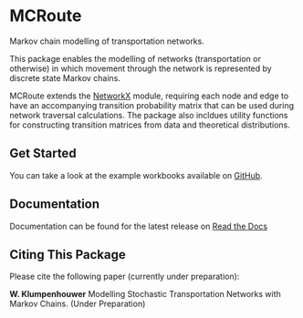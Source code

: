 # MCRoute
Markov chain modelling of transportation networks.

This package enables the modelling of networks (transportation or otherwise) in
which movement through the network is represented by discrete state Markov
chains.

MCRoute extends the [NetworkX](https://networkx.org/documentation/stable/index.html)
module, requiring each node and edge to have an accompanying transition
probability matrix that can be used during network traversal calculations. The
package also incldues utility functions for constructing transition matrices
from data and theoretical distributions.

## Get Started
You can take a look at the example workbooks available on 
[GitHub](https://github.com/wklumpen/mcroute/tree/main/examples).

## Documentation
Documentation can be found for the latest release on [Read the Docs](http://mcroute.readthedocs.io/)

## Citing This Package
Please cite the following paper (currently under preparation):

**W. Klumpenhouwer** Modelling Stochastic Transportation Networks with Markov 
Chains. (Under Preparation)